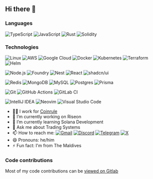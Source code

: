 ## Hi there 👋

### Languages
![TypeScript](https://img.shields.io/badge/-TypeScript-000?&logo=TypeScript)
![JavaScript](https://img.shields.io/badge/-JavaScript-000?&logo=JavaScript)
![Rust](https://img.shields.io/badge/-Rust-000?&logo=Rust)
![Solidity](https://img.shields.io/badge/-Solidity-000?&logo=Solidity)

### Technologies
![Linux](https://img.shields.io/badge/-Linux-000?&logo=Linux)
![AWS](https://img.shields.io/badge/AWS-000?logo=amazon-web-services&logoColor=white)
![Google Cloud](https://img.shields.io/badge/Google%20Cloud-000?logo=google-cloud)
![Docker](https://img.shields.io/badge/-Docker-000?&logo=Docker)
![Kubernetes](https://img.shields.io/badge/-Kubernetes-000?&logo=Kubernetes)
![Terraform](https://img.shields.io/badge/-Terraform-000?&logo=Terraform)
![Helm](https://img.shields.io/badge/-Helm-000?&logo=Helm)

![Node.js](https://img.shields.io/badge/-Node.js-000?&logo=node.js)
![Foundry](https://custom-icon-badges.demolab.com/badge/Foundry-000?logo=foundry)
![Nest](https://img.shields.io/badge/Nest.js-000?logo=nestjs)
![React](https://img.shields.io/badge/-React-000?&logo=React)
![shadcn/ui](https://img.shields.io/badge/shadcn%2Fui-000?logo=shadcnui)

![Redis](https://img.shields.io/badge/-Redis-000?&logo=Redis)
![MongoDB](https://img.shields.io/badge/-MongoDB-000?&logo=MongoDB)
![MySQL](https://img.shields.io/badge/MySQL-000?logo=mysql)
![Postgres](https://img.shields.io/badge/Postgres-000?logo=postgresql)
![Prisma](https://img.shields.io/badge/Prisma-000?logo=prisma)

![Git](https://img.shields.io/badge/Git-000?logo=git)
![GitHub Actions](https://img.shields.io/badge/GitHub_Actions-000?logo=github-actions)
![GitLab CI](https://img.shields.io/badge/GitLab%20CI-000?logo=gitlab)

![IntelliJ IDEA](https://img.shields.io/badge/IntelliJIDEA-000000.svg?logo=intellij-idea)
![Neovim](https://img.shields.io/badge/Neovim-000?logo=neovim)
![Visual Studio Code](https://custom-icon-badges.demolab.com/badge/Visual%20Studio%20Code-000?logo=vsc)


- 👨‍💻 I work for [Coinrule](https://coinrule.com)
- 🔭 I’m currently working on Riseon
- 🌱 I’m currently learning Solana Development
- 💬 Ask me about Trading Systems
- 📫 How to reach me: [![Gmail](https://img.shields.io/badge/Gmail-D14836?logo=gmail&logoColor=white)](mailto:abdulla.faraz@gmail.com) [![Discord](https://img.shields.io/badge/Discord-%235865F2.svg?&logo=discord&logoColor=white)](https://discordapp.com/users/abdulla_faraz) [![Telegram](https://img.shields.io/badge/Telegram-2CA5E0?logo=telegram&logoColor=white)](https://t.me/abdullafaraz) [![X](https://img.shields.io/badge/X-%23000000.svg?logo=X&logoColor=white)](https://x.com/riseon_dev)
- 😄 Pronouns: he/him
- ⚡ Fun fact: I'm from The Maldives

### Code contributions
Most of my code contributions can be [viewed on Gitlab](https://gitlab.com/n3m6)
